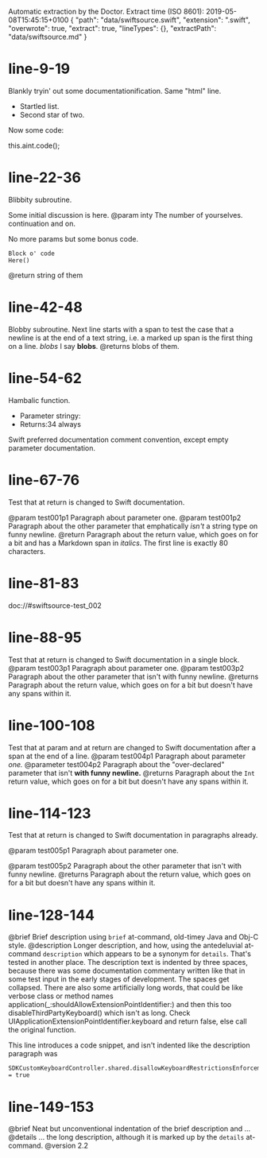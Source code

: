 Automatic extraction by the Doctor.
Extract time (ISO 8601): 2019-05-08T15:45:15+0100
{
  "path": "data/swiftsource.swift",
  "extension": ".swift",
  "overwrote": true,
  "extract": true,
  "lineTypes": {},
  "extractPath": "data/swiftsource.md"
}

# line-9-19

Blankly tryin' out some documentationification.
Same "html" line.

*   Startled list.
*   Second star of two.

Now some code:

this.aint.code();

# line-22-36

Blibbity subroutine.

Some initial discussion is here.
@param inty The number of yourselves.
continuation and on.


No more params but some bonus code.

    Block o' code
    Here()

@return string of them

# line-42-48

Blobby subroutine. Next line starts with a span to test the case that a
newline is at the end of a text string, i.e. a marked up span is the first
thing on a line.
*blobs* I say **blobs**.
@returns blobs of them.

# line-54-62

Hambalic function.

- Parameter stringy:
- Returns:34 always

Swift preferred documentation comment convention, except empty parameter
documentation.

# line-67-76

Test that at return is changed to Swift documentation.

@param test001p1 Paragraph about parameter one.
@param test001p2 Paragraph about the other parameter that emphatically
*isn't* a string
type on funny newline.
@return Paragraph about the return value, which goes on for a bit and has a
Markdown span in *italics*. The first line is exactly 80 characters.

# line-81-83

doc://#swiftsource-test_002

# line-88-95

Test that at return is changed to Swift documentation in a single block.
@param test003p1 Paragraph about parameter one.
@param test003p2 Paragraph about the other parameter that isn't
with funny newline.
@returns Paragraph about the return value, which goes on for a bit but doesn't
have any spans within it.

# line-100-108

Test that at param and at return are changed to Swift documentation after a
span at the end of a line.
@param test004p1 Paragraph about parameter *one.*
@parameter test004p2 Paragraph about the "over-declared" parameter that isn't
**with funny newline.**
@returns Paragraph about the `Int` return value, which goes on for a bit
but doesn't have any spans within it.

# line-114-123

Test that at return is changed to Swift documentation in paragraphs already.

@param test005p1 Paragraph about parameter one.

@param test005p2 Paragraph about the other parameter that isn't
with funny newline.
@returns Paragraph about the return value, which goes on for a bit but doesn't
have any spans within it.

# line-128-144

@brief Brief description using `brief` at-command, old-timey Java and Obj-C style.
@description Longer description, and how, using the antedeluvial at-command
   `description` which appears to be a synonym for `details`. That's tested
   in another place. The description text is indented by three spaces, because
   there was some documentation commentary written like that in some test input
   in the early stages of development. The spaces get collapsed.
   There are also some artificially long words, that could be like verbose
   class or method names application(_:shouldAllowExtensionPointIdentifier:)
   and then this too disableThirdPartyKeyboard() which isn't as long.
   Check UIApplicationExtensionPointIdentifier.keyboard and return false, else
   call the original function.

This line introduces a code snippet, and isn't indented like the description paragraph was

    SDKCustomKeyboardController.shared.disallowKeyboardRestrictionsEnforcement = true

# line-149-153

@brief       Neat but unconventional indentation of the brief description and ...
@details     ... the long description, although it is marked up by the `details` at-command.
@version     2.2

